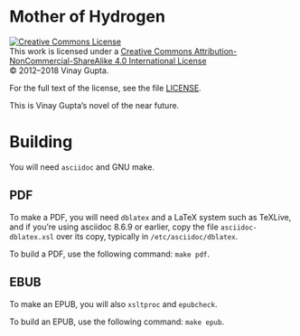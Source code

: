 # Mother of Hydrogen

<a rel="license" href="http://creativecommons.org/licenses/by-nc-sa/4.0/"><img alt="Creative Commons License" style="border-width:0" src="https://i.creativecommons.org/l/by-nc-sa/4.0/80x15.png" /></a><br />This work is licensed under a <a rel="license" href="http://creativecommons.org/licenses/by-nc-sa/4.0/">Creative Commons Attribution-NonCommercial-ShareAlike 4.0 International License</a>  
© 2012–2018 Vinay Gupta.

For the full text of the license, see the file [LICENSE](LICENSE).

This is Vinay Gupta’s novel of the near future.


# Building

You will need `asciidoc` and GNU make.

## PDF

To make a PDF, you will need `dblatex` and a LaTeX system such as TeXLive, and if you’re using asciidoc 8.6.9 or earlier, copy the file `asciidoc-dblatex.xsl` over its copy, typically in `/etc/asciidoc/dblatex`.

To build a PDF, use the following command: `make pdf`.

## EBUB

To make an EPUB, you will also `xsltproc` and `epubcheck`.

To build an EPUB, use the following command: `make epub`.
